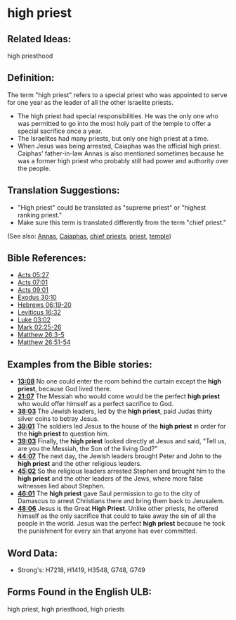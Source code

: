 # high priest

## Related Ideas:

high priesthood

## Definition:

The term "high priest" refers to a special priest who was appointed to serve for one year as the leader of all the other Israelite priests.

* The high priest had special responsibilities. He was the only one who was permitted to go into the most holy part of the temple to offer a special sacrifice once a year.
* The Israelites had many priests, but only one high priest at a time.
* When Jesus was being arrested, Caiaphas was the official high priest. Caiphas' father-in-law Annas is also mentioned sometimes because he was a former high priest who probably still had power and authority over the people.

## Translation Suggestions:

* "High priest" could be translated as "supreme priest" or "highest ranking priest."
* Make sure this term is translated differently from the term "chief priest."

(See also: [Annas](../names/annas.md), [Caiaphas](../names/caiaphas.md), [chief priests](../other/chiefpriests.md), [priest](../kt/priest.md), [temple](../kt/temple.md))

## Bible References:

* [Acts 05:27](rc://en/tn/help/act/05/27)
* [Acts 07:01](rc://en/tn/help/act/07/01)
* [Acts 09:01](rc://en/tn/help/act/09/01)
* [Exodus 30:10](rc://en/tn/help/exo/30/10)
* [Hebrews 06:19-20](rc://en/tn/help/heb/06/19)
* [Leviticus 16:32](rc://en/tn/help/lev/16/32)
* [Luke 03:02](rc://en/tn/help/luk/03/02)
* [Mark 02:25-26](rc://en/tn/help/mrk/02/25)
* [Matthew 26:3-5](rc://en/tn/help/mat/26/03)
* [Matthew 26:51-54](rc://en/tn/help/mat/26/51)

## Examples from the Bible stories:

* __[13:08](rc://en/tn/help/obs/13/08)__ No one could enter the room behind the curtain except the __high priest__, because God lived there.
* __[21:07](rc://en/tn/help/obs/21/07)__ The Messiah who would come would be the perfect __high priest__ who would offer himself as a perfect sacrifice to God.
* __[38:03](rc://en/tn/help/obs/38/03)__ The Jewish leaders, led by the __high priest__, paid Judas thirty silver coins to betray Jesus.
* __[39:01](rc://en/tn/help/obs/39/01)__ The soldiers led Jesus to the house of the __high priest__ in order for the __high priest__ to question him.
* __[39:03](rc://en/tn/help/obs/39/03)__ Finally, the __high priest__ looked directly at Jesus and said, "Tell us, are you the Messiah, the Son of the living God?"
* __[44:07](rc://en/tn/help/obs/44/07)__ The next day, the Jewish leaders brought Peter and John to the __high priest__ and the other religious leaders.
* __[45:02](rc://en/tn/help/obs/45/02)__ So the religious leaders arrested Stephen and brought him to the __high priest__ and the other leaders of the Jews, where more false witnesses lied about Stephen.
* __[46:01](rc://en/tn/help/obs/46/01)__ The __high priest__ gave Saul permission to go to the city of Damascus to arrest Christians there and bring them back to Jerusalem.
* __[48:06](rc://en/tn/help/obs/48/06)__ Jesus is the Great __High Priest__. Unlike other priests, he offered himself as the only sacrifice that could to take away the sin of all the people in the world. Jesus was the perfect __high priest__ because he took the punishment for every sin that anyone has ever committed.

## Word Data:

* Strong's: H7218, H1419, H3548, G748, G749

## Forms Found in the English ULB:

high priest, high priesthood, high priests



